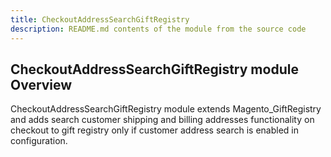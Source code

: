 ```yaml
---
title: CheckoutAddressSearchGiftRegistry
description: README.md contents of the module from the source code
---
```


## CheckoutAddressSearchGiftRegistry module Overview

CheckoutAddressSearchGiftRegistry module extends Magento_GiftRegistry and adds search customer shipping and billing addresses functionality on checkout to gift registry only if customer address search is enabled in configuration.

